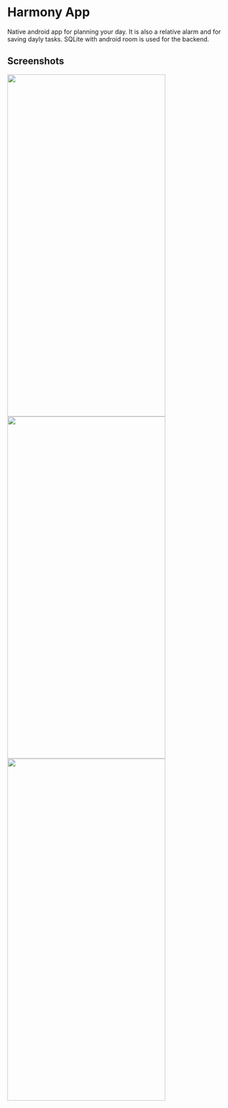 # Harmony App

Native android app for planning your day. It is also a relative alarm and for saving dayly tasks. SQLite with
android room is used for the backend. 

## Screenshots

<img src="https://i.ibb.co/0GzFG8Q/Screenshot-20230516-131444.png" width="360" height="780"/>               
<img src="https://i.ibb.co/4VwBDPN/Screenshot-20230516-130847.png" width="360" height="780"/>
<img src="https://i.ibb.co/JB4qCJj/Screenshot-20230516-130831.png" width="360" height="780"/> 
